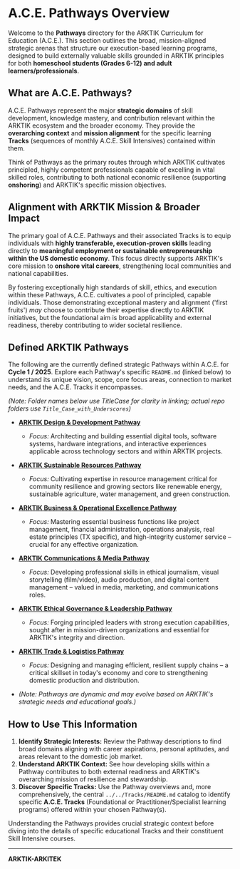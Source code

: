 # A.C.E. Pathways Overview

Welcome to the **Pathways** directory for the ARKTIK Curriculum for Education (A.C.E.). This section outlines the broad, mission-aligned strategic arenas that structure our execution-based learning programs, designed to build externally valuable skills grounded in ARKTIK principles for both **homeschool students (Grades 6-12) and adult learners/professionals**.

## What are A.C.E. Pathways?

A.C.E. Pathways represent the major **strategic domains** of skill development, knowledge mastery, and contribution relevant within the ARKTIK ecosystem and the broader economy. They provide the **overarching context** and **mission alignment** for the specific learning **Tracks** (sequences of monthly A.C.E. Skill Intensives) contained within them.

Think of Pathways as the primary routes through which ARKTIK cultivates principled, highly competent professionals capable of excelling in vital skilled roles, contributing to both national economic resilience (supporting **onshoring**) and ARKTIK's specific mission objectives.

## Alignment with ARKTIK Mission & Broader Impact

The primary goal of A.C.E. Pathways and their associated Tracks is to equip individuals with **highly transferable, execution-proven skills** leading directly to **meaningful employment or sustainable entrepreneurship within the US domestic economy**. This focus directly supports ARKTIK's core mission to **onshore vital careers**, strengthening local communities and national capabilities.

By fostering exceptionally high standards of skill, ethics, and execution within these Pathways, A.C.E. cultivates a pool of principled, capable individuals. Those demonstrating exceptional mastery and alignment ('first fruits') *may* choose to contribute their expertise directly to ARKTIK initiatives, but the foundational aim is broad applicability and external readiness, thereby contributing to wider societal resilience.

## Defined ARKTIK Pathways

The following are the currently defined strategic Pathways within A.C.E. for **Cycle 1 / 2025**. Explore each Pathway's specific `README.md` (linked below) to understand its unique vision, scope, core focus areas, connection to market needs, and the A.C.E. Tracks it encompasses.

*(Note: Folder names below use TitleCase for clarity in linking; actual repo folders use `Title_Case_with_Underscores`)*

*   **[ARKTIK Design & Development Pathway](./Design_and_Development/README.md)**
    *   *Focus:* Architecting and building essential digital tools, software systems, hardware integrations, and interactive experiences applicable across technology sectors and within ARKTIK projects.

*   **[ARKTIK Sustainable Resources Pathway](./Sustainable_Resources/README.md)**
    *   *Focus:* Cultivating expertise in resource management critical for community resilience and growing sectors like renewable energy, sustainable agriculture, water management, and green construction.

*   **[ARKTIK Business & Operational Excellence Pathway](./Business_and_Operational_Excellence/README.md)**
    *   *Focus:* Mastering essential business functions like project management, financial administration, operations analysis, real estate principles (TX specific), and high-integrity customer service – crucial for any effective organization.

*   **[ARKTIK Communications & Media Pathway](./Communications_and_Media/README.md)**
    *   *Focus:* Developing professional skills in ethical journalism, visual storytelling (film/video), audio production, and digital content management – valued in media, marketing, and communications roles.

*   **[ARKTIK Ethical Governance & Leadership Pathway](./Ethical_Governance_Leadership/README.md)**
    *   *Focus:* Forging principled leaders with strong execution capabilities, sought after in mission-driven organizations and essential for ARKTIK's integrity and direction.

*   **[ARKTIK Trade & Logistics Pathway](./Trade_Logistics/README.md)**
    *   *Focus:* Designing and managing efficient, resilient supply chains – a critical skillset in today's economy and core to strengthening domestic production and distribution.

*   _(Note: Pathways are dynamic and may evolve based on ARKTIK's strategic needs and educational goals.)_

## How to Use This Information

1.  **Identify Strategic Interests:** Review the Pathway descriptions to find broad domains aligning with career aspirations, personal aptitudes, and areas relevant to the domestic job market.
2.  **Understand ARKTIK Context:** See how developing skills within a Pathway contributes to both external readiness and ARKTIK's overarching mission of resilience and stewardship.
3.  **Discover Specific Tracks:** Use the Pathway overviews and, more comprehensively, the central `../../Tracks/README.md` catalog to identify specific **A.C.E. Tracks** (Foundational or Practitioner/Specialist learning programs) offered within your chosen Pathway(s).

Understanding the Pathways provides crucial strategic context before diving into the details of specific educational Tracks and their constituent Skill Intensive courses.

---
**ARKTIK-ARKITEK**
